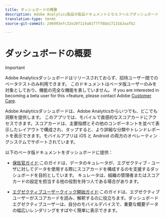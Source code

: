 ```yaml
---
title: ダッシュボードの概要
description: Adobe Analytics製品の製品ドキュメントとセルフヘルプダッシュボード
translation-type: tm+mt
source-git-commit: 246093efc32e20f114a81f7ff8bb17131b3aafb2

---
```



# ダッシュボードの概要

>[!IMPORTANT]
>
>Adobe Analyticsダッシュボードはリリースされておらず、招待ユーザー間でのベータテストのみ利用できます。 このドキュメントはベータ版ユーザーのみを対象としており、機能の完全な機能を表していません。 If you are interested in becoming a beta user for this >feature, please contact Adobe [Customer Care](https://helpx.adobe.com/jp/contact/enterprise-support.ec.html).

Adobe Analyticsダッシュボードは、Adobe Analyticsからいつでも、どこでも洞察を提供します。 このアプリでは、モバイルで直感的なスコアカードにアクセスできます。スコアカードは、主要指標とその他のコンポーネントを並べて表示したレイアウトで構成され、タップすると、より詳細な分類やトレンドレポートを表示できます。モバイルアプリは iOS と Android の両方のオペレーティングシステムでサポートされています。

以下のベータ版ドキュメントをダッシュボードに提供：

* [保佐官ガイド](https://docs.adobe.com/content/help/ja-JP/analytics/analyze/mobapp/curator.html):このガイドは、データのキュレータが、エグゼクティブ・ユーザに対してデータを使用する際にスコアカードを構成するのを支援するダッシュボードを目的としています。 キュレータは、組織の管理者またはスコアカードの設定を担当する他の役割を持つ人である場合があります。

* [エグゼクティブユーザークイック開始ガイド](https://docs.adobe.com/content/help/ja-JP/analytics/analyze/mobapp/executive.html):このガイドは、エグゼクティブユーザーがスコアカードを読み、解釈するのに役立ちます。ダッシュボード エグゼクティブユーザーは、自分のモバイルデバイスで、重要な概要データの幅広いレンダリングをすばやく簡単に表示できます。

